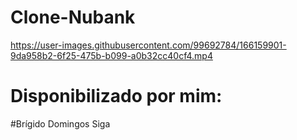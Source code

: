 # Clone-Nubank 

https://user-images.githubusercontent.com/99692784/166159901-9da958b2-6f25-475b-b099-a0b32cc40cf4.mp4

# Disponibilizado por mim:

#Brígido Domingos Siga